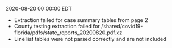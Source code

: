 2020-08-20 00:00:00 EDT


- Extraction failed for case summary tables from page 2
- County testing extraction failed for /shared/covid19-florida/pdfs/state_reports_20200820.pdf.xz
- Line list tables were not parsed correctly and are not included
